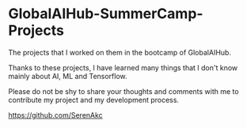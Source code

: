 # GlobalAIHub-SummerCamp-Projects
The projects that I worked on them in the bootcamp of GlobalAIHub.

Thanks to these projects, I have learned many things that I don't know mainly about AI, ML and Tensorflow.

Please do not be shy to share your thoughts and comments with me to contribute my project and my development process.

https://github.com/SerenAkc
